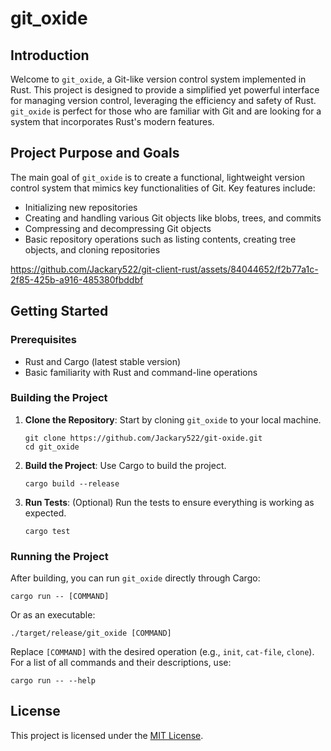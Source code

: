 # git_oxide

## Introduction
Welcome to `git_oxide`, a Git-like version control system implemented in Rust. This project is designed to provide a simplified yet powerful interface for managing version control, leveraging the efficiency and safety of Rust. `git_oxide` is perfect for those who are familiar with Git and are looking for a system that incorporates Rust's modern features.

## Project Purpose and Goals
The main goal of `git_oxide` is to create a functional, lightweight version control system that mimics key functionalities of Git. Key features include:

- Initializing new repositories
- Creating and handling various Git objects like blobs, trees, and commits
- Compressing and decompressing Git objects
- Basic repository operations such as listing contents, creating tree objects, and cloning repositories

https://github.com/Jackary522/git-client-rust/assets/84044652/f2b77a1c-2f85-425b-a916-485380fbddbf

## Getting Started

### Prerequisites
- Rust and Cargo (latest stable version)
- Basic familiarity with Rust and command-line operations

### Building the Project
1. **Clone the Repository**: Start by cloning `git_oxide` to your local machine.
   ```
   git clone https://github.com/Jackary522/git-oxide.git
   cd git_oxide
   ```

2. **Build the Project**: Use Cargo to build the project.
   ```
   cargo build --release
   ```

3. **Run Tests**: (Optional) Run the tests to ensure everything is working as expected.
   ```
   cargo test
   ```

### Running the Project
After building, you can run `git_oxide` directly through Cargo:
```
cargo run -- [COMMAND]
```

Or as an executable:
```
./target/release/git_oxide [COMMAND]
```

Replace `[COMMAND]` with the desired operation (e.g., `init`, `cat-file`, `clone`). For a list of all commands and their descriptions, use:
```
cargo run -- --help
```

## License
This project is licensed under the [MIT License](LICENSE).
